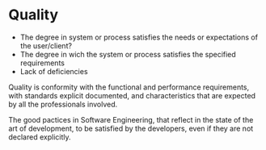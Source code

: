 # Quality

* The degree in system or process satisfies the needs or expectations of the user/client?
* The degree in wich the system or process satisfies the specified requirements
* Lack of deficiencies

Quality is conformity with the functional and performance requirements, 
with standards explicit documented, and characteristics that are expected by all the professionals involved.

The good pactices in Software Engineering, that reflect in the state of the art of development,
to be satisfied by the developers, even if they are not declared explicitly.
